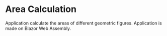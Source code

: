 # Area Calculation

Application calculate the areas of different geometric figures. 
Application is made on Blazor Web Assembly.
